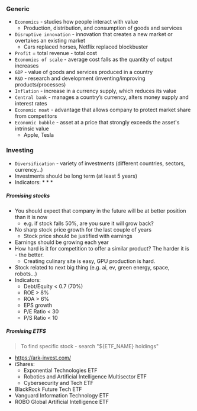 ### Generic
* `Economics` - studies how people interact with value
    * Production, distribution, and consumption of goods and services
* `Disruptive innovation` - innovation that creates a new market or overtakes an existing market
    * Cars replaced horses, Netflix replaced blockbuster
* `Profit` = total revenue - total cost
* `Economies of scale` - average cost falls as the quantity of output increases
* `GDP` - value of goods and services produced in a country
* `R&D` - research and development (inventing/improving  products/processes)
* `Inflation` - increase in a currency supply, which reduces its value
* `Central bank` - manages a country’s currency, alters money supply and interest rates
* `Economic moat` - advantage that allows company to protect market share from competitors
* `Economic bubble` - asset at a price that strongly exceeds the asset's intrinsic value
    * Apple, Tesla 

### Investing
* `Diversification` - variety of investments (different countries, sectors, currency...)
* Investments should be long term (at least 5 years)
* Indicators:
    * 
    * 
    * 

##### Promising stocks
* You should expect that company in the future will be at better position than it is now
    * e.g. if stock falls 50%, are you sure it will grow back?
* No sharp stock price growth for the last couple of years
    * Stock price should be justified with earnings
* Earnings should be growing each year
* How hard is it for competition to offer a similar product? The harder it is - the better.
    * Creating culinary site is easy, GPU production is hard.
* Stock related to next big thing (e.g. ai, ev, green energy, space, robots...)
* Indicators:
     * Debt/Equity < 0.7 (70%)
     * ROE > 8%
     * ROA > 6%
     * EPS growth
     * P/E Ratio < 30
     * P/S Ratio < 10

##### Promising ETFS
> To find specific stock - search "${ETF_NAME} holdings"
* https://ark-invest.com/
* iShares:
    * Exponential Technologies ETF
    * Robotics and Artificial Intelligence Multisector ETF
    * Cybersecurity and Tech ETF
* BlackRock Future Tech ETF
* Vanguard Information Technology ETF
* ROBO Global Artificial Intelligence ETF

